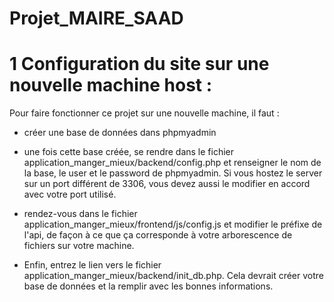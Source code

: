 # Projet_MAIRE_SAAD

# 1 Configuration du site sur une nouvelle machine host :

Pour faire fonctionner ce projet sur une nouvelle machine, il faut :

- créer une base de données dans phpmyadmin
- une fois cette base créée, se rendre dans le fichier application_manger_mieux/backend/config.php et renseigner le nom de la base, le user et le password de phpmyadmin. Si vous hostez le server sur un port différent de 3306, vous devez aussi le modifier en accord avec votre port utilisé.

- rendez-vous dans le fichier application_manger_mieux/frontend/js/config.js et modifier le préfixe de l'api, de façon à ce que ça corresponde à votre arborescence de fichiers sur votre machine.

- Enfin, entrez le lien vers le fichier application_manger_mieux/backend/init_db.php. Cela devrait créer votre base de données et la remplir avec les bonnes informations.